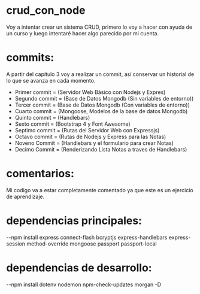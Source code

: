 # crud_con_node
 
Voy a intentar crear un sistema CRUD, primero lo voy a hacer con ayuda de un curso y luego intentaré hacer algo parecido por mi cuenta.
 
# commits:
 
A partir del capítulo 3 voy a realizar un commit, así conservar un historial de lo que se avanza en cada momento.
- Primer commit = (Servidor Web Básico con Nodejs y Expres)
- Segundo commit = (Base de Datos Mongodb (Sin variables de entorno))
- Tercer commit = (Base de Datos Mongodb (Con variables de entorno))
- Cuarto commit = (Mongoose, Modelos de la base de datos Mongodb)
- Quinto commit = (Handlebars)
- Sexto commit = (Bootstrap 4 y Font Awesome)
- Septimo commit = (Rutas del Servidor Web con Expressjs)
- Octavo commit = (Rutas de Nodejs y Express para las Notas)
- Noveno Commit = (Handlebars y el formulario para crear Notas)
- Decimo Commit = (Renderizando Lista Notas a traves de Handlebars)

# comentarios:
 
Mi codigo va a estar completamente comentado ya que este es un ejercicio de aprendizaje.
 
# dependencias principales:
 
--npm install express connect-flash bcryptjs express-handlebars express-session method-override mongoose passport passport-local 
 
# dependencias de desarrollo:
 
--npm install dotenv nodemon npm-check-updates morgan -D


